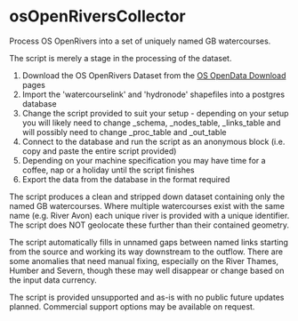 # osOpenRiversCollector
Process OS OpenRivers into a set of uniquely named GB watercourses.

The script is merely a stage in the processing of the dataset.

1. Download the OS OpenRivers Dataset from the [OS OpenData Download](https://www.ordnancesurvey.co.uk/opendatadownload/products.html) pages
2. Import the 'watercourselink' and 'hydronode' shapefiles into a postgres database
3. Change the script provided to suit your setup - depending on your setup you will likely need to change _schema, _nodes_table, _links_table and will possibly need to change _proc_table and _out_table
4. Connect to the database and run the script as an anonymous block (i.e. copy and paste the entire script provided)
5. Depending on your machine specification you may have time for a coffee, nap or a holiday until the script finishes
6. Export the data from the database in the format required

The script produces a clean and stripped down dataset containing only the named GB watercourses. Where multiple watercourses exist with the same name (e.g. River Avon) each unique river is provided with a unique identifier. The script does NOT geolocate these further than their contained geometry.

The script automatically fills in unnamed gaps between named links starting from the source and working its way downstream to the outflow. There are some anomalies that need manual fixing, especially on the River Thames, Humber and Severn, though these may well disappear or change based on the input data currency.

The script is provided unsupported and as-is with no public future updates planned. Commercial support options may be available on request.
